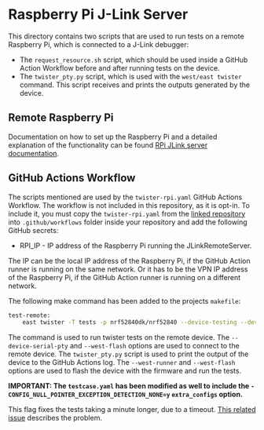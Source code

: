 # Raspberry Pi J-Link Server

This directory contains two scripts that are used to run tests on a remote Raspberry Pi, which is
connected to a J-Link debugger:

- The `request_resource.sh` script, which should be used inside a GitHub Action Workflow before and
  after running tests on the device.
- The `twister_pty.py` script, which is used with the `west/east twister` command. This script
  receives and prints the outputs generated by the device.

## Remote Raspberry Pi

Documentation on how to set up the Raspberry Pi and a detailed explanation of the functionality can
be found
[RPi JLink server documentation](https://github.com/IRNAS/irnas-runners-software/blob/main/rpi-jlink-server/README.md).

## GitHub Actions Workflow

The scripts mentioned are used by the `twister-rpi.yaml` GitHub Actions Workflow. The workflow is
not included in this repository, as it is opt-in. To include it, you must copy the
`twister-rpi.yaml` from the
[linked repository](https://github.com/IRNAS/irnas-workflows-software/blob/main/workflow-templates/rpi-twister-hil/.github/twister-rpi.yaml)
into `.github/workflows` folder inside your repository and add the following GitHub secrets:

- RPI_IP - IP address of the Raspberry Pi running the JLinkRemoteServer.

The IP can be the local IP address of the Raspberry Pi, if the GitHub Action runner is running on
the same network. Or it has to be the VPN IP address of the Raspberry Pi, if the GitHub Action
runner is running on a different network.

The following make command has been added to the projects `makefile`:

```bash
test-remote:
    east twister -T tests -p nrf52840dk/nrf52840 --device-testing --device-serial-pty="scripts/twister_pty.py --host ${RPI_IP} --port 7777" --west-runner=jlink --west-flash="--tool-opt=ip ${RPI_IP}:7778"
```

The command is used to run twister tests on the remote device. The `--device-serial-pty` and
`--west-flash` options are used to connect to the remote device. The `twister_pty.py` script is used
to print the output of the device to the GitHub Actions log. The `--west-runner` and `--west-flash`
options are used to flash the device with the firmware and run the tests.

**IMPORTANT: The `testcase.yaml` has been modified as well to include the
`- CONFIG_NULL_POINTER_EXCEPTION_DETECTION_NONE=y` `extra_configs` option.**

This flag fixes the tests taking a minute longer, due to a timeout.
[This related issue](https://github.com/zephyrproject-rtos/zephyr/issues/39216) describes the
problem.
